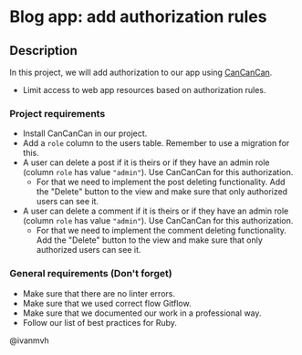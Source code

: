 # Blog app: add authorization rules

## Description
In this project, we will add authorization to our app using [CanCanCan](https://github.com/CanCanCommunity/cancancan).
- Limit access to web app resources based on authorization rules.

### Project requirements
- Install CanCanCan in our project.
- Add a `role` column to the users table. Remember to use a migration for this.
- A user can delete a post if it is theirs or if they have an admin role (column `role` has value `"admin"`). Use CanCanCan for this authorization.
    - For that we need to implement the post deleting functionality. Add the "Delete" button to the view and make sure that only authorized users can see it.
- A user can delete a comment if it is theirs or if they have an admin role (column `role` has value `"admin"`). Use CanCanCan for this authorization.
    - For that we need to implement the comment deleting functionality. Add the "Delete" button to the view and make sure that only authorized users can see it.

### General requirements (Don't forget)
- Make sure that there are no linter errors.
- Make sure that we used correct flow Gitflow.
- Make sure that we documented our work in a professional way.
- Follow our list of best practices for Ruby.

@ivanmvh